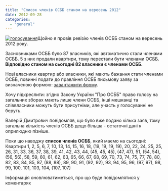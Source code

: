 ```yaml
---
title: "Список членів ОСББ станом на вересень 2012"
date: 2012-09-28
categories: 
  - "general"
---
```


[![](http://shevchenko4a.brovary.org/wp-content/uploads/2012/09/golosovanie-300x225.jpg "голосування")](http://shevchenko4a.brovary.org/wp-content/uploads/2012/09/golosovanie.jpg)Щойно я провів ревізію членів ОСББ станом на вересень 2012 року.

Засновниками ОСББ було 87 власників, які автоматично стали членами ОСББ. 5 з них продали квартири, тому перестали бути членами ОСББ. **Відповідно станом на сьогодні 82 власники є членами ОСББ.**

Нові власники квартир або власники, які мають бажання стати членами ОСББ, повинні подати до правління ОСББ письмову заяву за визначеною формою: [завантажити форму](https://docs.google.com/viewer?a=v&pid=explorer&chrome=true&srcid=0BxE2NQlPHqm_ZmM3OGNjNjctM2YwMy00YWQ2LWFkZjktZDgwNDYzNTA4NTlk&hl=ru_RU&authkey=CPfR57IL).

Хочу підкреслити: згідно Закону України "Про ОСББ" право голосу на загальних зборах мають лише члени ОСББ, інші мешканці та співвласники можуть бути присутніми, але участь у голосуванні не беруть.

Валерій Дмитрович повідомляв, що було вже подано кілька заяв, тому загальна кількість членів ОСББ дещо більша - остаточні дані я оприлюдню пізніше.

Поки що наводжу **список членів ОСББ**, який маємо на сьогодні: Квартири 1, 2, 5, 6, 7, 10, 13, 14, 15, 16, 18, (19, 19, 19, 19), 20, 22, 24, 25, 25, 26, 31, 33, 36, 37, 38, 39, 41, 42, 43, 44, (45, 45, 45), (47, 47), 51, (54, 54), (56, 56), 58, 59, 60, 61, 62, 63, 65, 66, 67, 68, 69, 70, 73, 74, 75, 77, 78, 80, 82, 83, 84, 85, 87, (88, 88), 89, 90, 91, (92, 92), 93, 94, 95, 96, (97, 97), 98, 99, 100, 101, 103, 104, (107, 107)

Інформація оновлюватиметься, про що буде повідомлятися у коментарях
